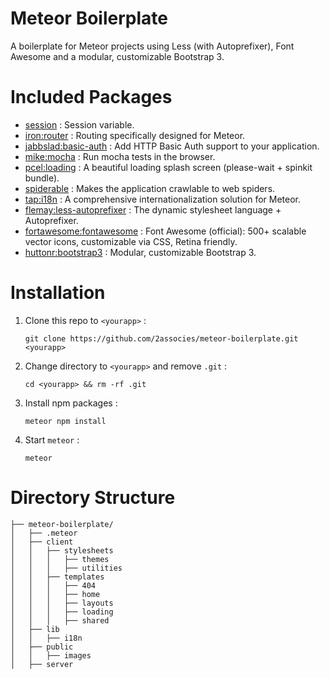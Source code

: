 # Meteor Boilerplate

A boilerplate for Meteor projects using Less (with Autoprefixer), Font Awesome and a modular, customizable Bootstrap 3.

# Included Packages

- [session](https://atmospherejs.com/meteor/session) : Session variable.
- [iron:router](https://atmospherejs.com/meteor/iron:router) : Routing specifically designed for Meteor.
- [jabbslad:basic-auth](https://atmospherejs.com/meteor/jabbslad:basic-auth) : Add HTTP Basic Auth support to your application.
- [mike:mocha](https://atmospherejs.com/meteor/mike:mocha) : Run mocha tests in the browser.
- [pcel:loading](https://atmospherejs.com/meteor/pcel:loading) : A beautiful loading splash screen (please-wait + spinkit bundle).
- [spiderable](https://atmospherejs.com/meteor/spiderable) : Makes the application crawlable to web spiders.
- [tap:i18n](https://atmospherejs.com/meteor/tap:i18n) : A comprehensive internationalization solution for Meteor.
- [flemay:less-autoprefixer](https://atmospherejs.com/flemay/less-autoprefixer) : The dynamic stylesheet language + Autoprefixer.
- [fortawesome:fontawesome](https://atmospherejs.com/fortawesome/fontawesome) : Font Awesome (official): 500+ scalable vector icons, customizable via CSS, Retina friendly.
- [huttonr:bootstrap3](https://atmospherejs.com/huttonr/bootstrap3) : Modular, customizable Bootstrap 3.

# Installation

1. Clone this repo to `<yourapp>` :  

	`git clone https://github.com/2associes/meteor-boilerplate.git <yourapp>`

2. Change directory to `<yourapp>` and remove `.git` :  

	`cd <yourapp> && rm -rf .git`

3. Install npm packages :

	`meteor npm install`

4. Start `meteor` :  

	`meteor`

# Directory Structure

```
├── meteor-boilerplate/
│   ├── .meteor
│   ├── client
│   │   ├── stylesheets
│   │   │   ├── themes
│   │   │   ├── utilities
│   │   ├── templates
│   │   │   ├── 404
│   │   │   ├── home
│   │   │   ├── layouts
│   │   │   ├── loading
│   │   │   ├── shared
│   ├── lib
│   │   ├── i18n
│   ├── public
│   │   ├── images
│   ├── server
```
